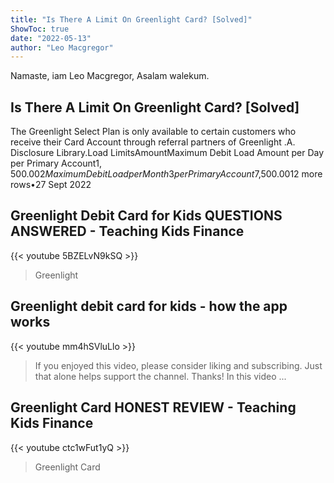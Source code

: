 ```yaml
---
title: "Is There A Limit On Greenlight Card? [Solved]"
ShowToc: true 
date: "2022-05-13"
author: "Leo Macgregor" 
---
```


Namaste, iam Leo Macgregor, Asalam walekum.
## Is There A Limit On Greenlight Card? [Solved]
The Greenlight Select Plan is only available to certain customers who receive their Card Account through referral partners of Greenlight
.A. Disclosure Library.Load LimitsAmountMaximum Debit Load Amount per Day per Primary Account$1,500.002Maximum Debit Load per Month3 per Primary Account$7,500.0012 more rows•27 Sept 2022

## Greenlight Debit Card for Kids QUESTIONS ANSWERED - Teaching Kids Finance
{{< youtube 5BZELvN9kSQ >}}
>Greenlight

## Greenlight debit card for kids - how the app works
{{< youtube mm4hSVluLlo >}}
>If you enjoyed this video, please consider liking and subscribing. Just that alone helps support the channel. Thanks! In this video ...

## Greenlight Card HONEST REVIEW - Teaching Kids Finance
{{< youtube ctc1wFut1yQ >}}
>Greenlight Card

